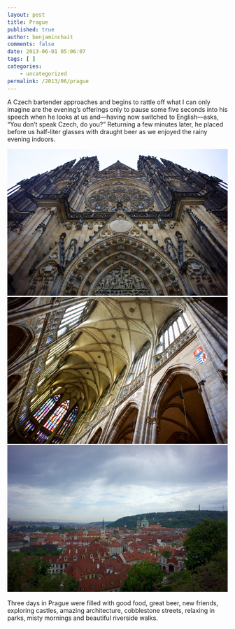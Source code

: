 ```yaml
---
layout: post
title: Prague
published: true
author: benjaminchait
comments: false
date: 2013-06-01 05:06:07
tags: [ ]
categories:
    - uncategorized
permalink: /2013/06/prague
---
```

A Czech bartender approaches and begins to rattle off what I can only imagine are the evening’s offerings only to pause some five seconds into his speech when he looks at us and—having now switched to English—asks, “You don’t speak Czech, do you?” Returning a few minutes later, he placed before us half-liter glasses with draught beer as we enjoyed the rainy evening indoors.


![Saint Vitus Cathedral][1]
![Stained glass][2]
![Prague][3]

Three days in Prague were filled with good food, great beer, new friends, exploring castles, amazing architecture, cobblestone streets, relaxing in parks, misty mornings and beautiful riverside walks.

 [1]: /wp-content/uploads/media/img/2013/06/prague/DSC04858.jpg
 [2]: /wp-content/uploads/media/img/2013/06/prague/DSC04885.jpg
 [3]: /wp-content/uploads/media/img/2013/06/prague/DSC04894.jpg
